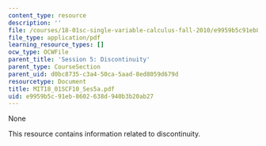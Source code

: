 ```yaml
---
content_type: resource
description: ''
file: /courses/18-01sc-single-variable-calculus-fall-2010/e9959b5c91eb8602638d940b3b20ab27_MIT18_01SCF10_Ses5a.pdf
file_type: application/pdf
learning_resource_types: []
ocw_type: OCWFile
parent_title: 'Session 5: Discontinuity'
parent_type: CourseSection
parent_uid: d0bc8735-c3a4-50ca-5aad-8ed8059d679d
resourcetype: Document
title: MIT18_01SCF10_Ses5a.pdf
uid: e9959b5c-91eb-8602-638d-940b3b20ab27
---
```

None

This resource contains information related to discontinuity.